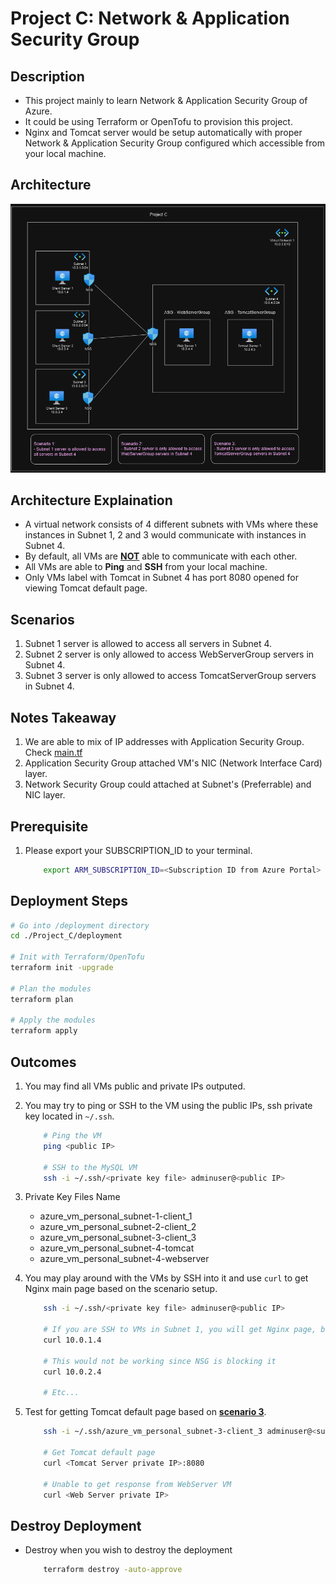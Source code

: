 # Project C: Network & Application Security Group

## Description

- This project mainly to learn Network & Application Security Group of Azure.
- It could be using Terraform or OpenTofu to provision this project.
- Nginx and Tomcat server would be setup automatically with proper Network & Application Security Group configured which accessible from your local machine.

## Architecture

![Architecture Diagram](./images/architecture.png)

## Architecture Explaination

- A virtual network consists of 4 different subnets with VMs where these instances in Subnet 1, 2 and 3 would communicate with instances in Subnet 4.
- By default, all VMs are <ins>__NOT__</ins> able to communicate with each other.
- All VMs are able to __Ping__ and __SSH__ from your local machine.
- Only VMs label with Tomcat in Subnet 4 has port 8080 opened for viewing Tomcat default page.

## Scenarios

1. Subnet 1 server is allowed to access all servers in Subnet 4.
2. Subnet 2 server is only allowed to access WebServerGroup servers in Subnet 4.
3. Subnet 3 server is only allowed to access TomcatServerGroup servers in Subnet 4.

## Notes Takeaway

1. We are able to mix of IP addresses with Application Security Group. Check [main.tf](./deployment/main.tf)
2. Application Security Group attached VM's NIC (Network Interface Card) layer.
3. Network Security Group could attached at Subnet's (Preferrable) and NIC layer.

## Prerequisite

1. Please export your SUBSCRIPTION_ID to your terminal.

    ```bash
        export ARM_SUBSCRIPTION_ID=<Subscription ID from Azure Portal>
    ```

## Deployment Steps

```bash
# Go into /deployment directory
cd ./Project_C/deployment

# Init with Terraform/OpenTofu
terraform init -upgrade

# Plan the modules
terraform plan

# Apply the modules
terraform apply
```

## Outcomes

1. You may find all VMs public and private IPs outputed.
2. You may try to ping or SSH to the VM using the public IPs, ssh private key located in `~/.ssh`.

    ```bash
        # Ping the VM
        ping <public IP>

        # SSH to the MySQL VM
        ssh -i ~/.ssh/<private key file> adminuser@<public IP>
    ```

3. Private Key Files Name
    - azure_vm_personal_subnet-1-client_1
    - azure_vm_personal_subnet-2-client_2
    - azure_vm_personal_subnet-3-client_3
    - azure_vm_personal_subnet-4-tomcat
    - azure_vm_personal_subnet-4-webserver

4. You may play around with the VMs by SSH into it and use `curl` to get Nginx main page based on the scenario setup.

    ```bash
        ssh -i ~/.ssh/<private key file> adminuser@<public IP>

        # If you are SSH to VMs in Subnet 1, you will get Nginx page, because 10.0.1.4 consider localhost
        curl 10.0.1.4

        # This would not be working since NSG is blocking it
        curl 10.0.2.4

        # Etc...
    ```

5. Test for getting Tomcat default page based on <ins>__scenario 3__</ins>.

    ```bash
        ssh -i ~/.ssh/azure_vm_personal_subnet-3-client_3 adminuser@<subnet 3 VM public IP>

        # Get Tomcat default page
        curl <Tomcat Server private IP>:8080

        # Unable to get response from WebServer VM
        curl <Web Server private IP>
    ```

## Destroy Deployment

- Destroy when you wish to destroy the deployment

    ```bash
        terraform destroy -auto-approve
    ```

